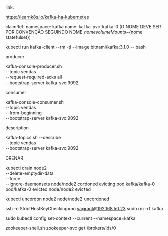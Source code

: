 #####

link:

https://learnk8s.io/kafka-ha-kubernetes

claimRef:
    namespace: kafka
    name: kafka-pvc-kafka-0 (O NOME DEVE SER POR CONVENÇÃO SEGUINDO NOME ${nome volumeMounts}-${nome statefulset})



kubectl run kafka-client --rm -ti --image bitnami/kafka:3.1.0 -- bash

producer

kafka-console-producer.sh \
  --topic vendas \
  --request-required-acks all \
  --bootstrap-server kafka-svc:9092


consumer

kafka-console-consumer.sh \
  --topic vendas \
  --from-beginning \
  --bootstrap-server kafka-svc:9092


description

kafka-topics.sh --describe \
  --topic vendas \
  --bootstrap-server kafka-svc:9092



DRENAR

kubectl drain node2 \
  --delete-emptydir-data \
  --force \
  --ignore-daemonsets 
  node/node2 cordoned 
  evicting pod kafka/kafka-0 
  pod/kafka-0 evicted 
  node/node2 evicted


kubectl uncordon node2 node/node2 uncordoned



  ssh -o StrictHostKeyChecking=no vagrant@192.168.50.23 sudo rm -rf kafka


  sudo kubectl config set-context --current --namespace=kafka

 zookeeper-shell.sh zookeeper-svc get /brokers/ids/0
